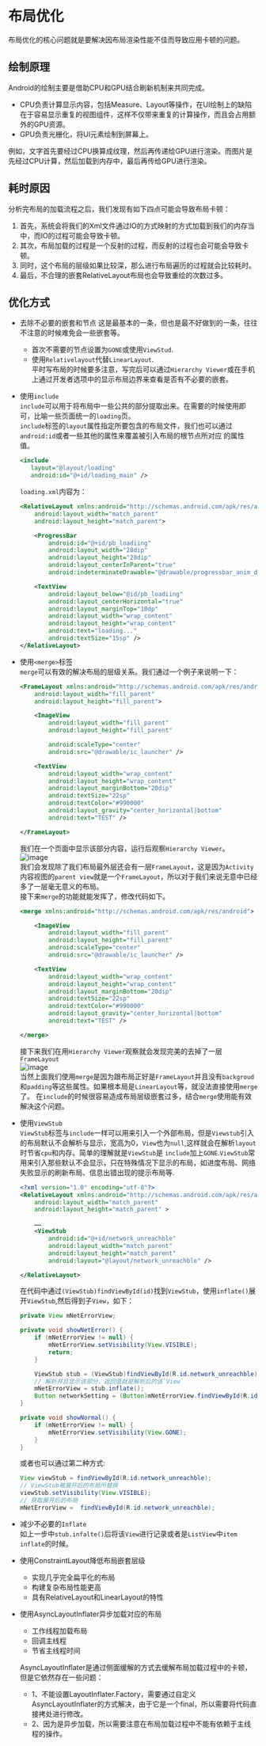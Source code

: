 布局优化
===

布局优化的核心问题就是要解决因布局渲染性能不佳而导致应用卡顿的问题。



## 绘制原理

Android的绘制主要是借助CPU和GPU结合刷新机制来共同完成。

- CPU负责计算显示内容，包括Measure、Layout等操作，在UI绘制上的缺陷在于容易显示重复的视图组件，这样不仅带来重复的计算操作，而且会占用额外的GPU资源。
- GPU负责光栅化，将UI元素绘制到屏幕上。

例如，文字首先要经过CPU换算成纹理，然后再传递给GPU进行渲染。而图片是先经过CPU计算，然后加载到内存中，最后再传给GPU进行渲染。


## 耗时原因
分析完布局的加载流程之后，我们发现有如下四点可能会导致布局卡顿：

1. 首先，系统会将我们的Xml文件通过IO的方式映射的方式加载到我们的内存当中，而IO的过程可能会导致卡顿。
2. 其次，布局加载的过程是一个反射的过程，而反射的过程也会可能会导致卡顿。
3. 同时，这个布局的层级如果比较深，那么进行布局遍历的过程就会比较耗时。
4. 最后，不合理的嵌套RelativeLayout布局也会导致重绘的次数过多。


## 优化方式

- 去除不必要的嵌套和节点
    这是最基本的一条，但也是最不好做到的一条，往往不注意的时候难免会一些嵌套等。    
	
	- 首次不需要的节点设置为`GONE`或使用`ViewStud`.       
	- 使用`Relativelayout`代替`LinearLayout`.        
	平时写布局的时候要多注意，写完后可以通过`Hierarchy Viewer`或在手机上通过开发者选项中的显示布局边界来查看是否有不必要的嵌套。
	
- 使用`include`                
	`include`可以用于将布局中一些公共的部分提取出来。在需要的时候使用即可，比喻一些页面统一的`loading`页。                   
	 `include`标签的`layout`属性指定所要包含的布局文件，我们也可以通过`android:id`或者一些其他的属性来覆盖被引入布局的根节点所对应
 的属性值。      
	 ```xml
	 <include
		layout="@layout/loading"
		android:id="@+id/loading_main" />
	 ```
	`loading.xml`内容为：    
	```xml
	<RelativeLayout xmlns:android="http://schemas.android.com/apk/res/android"
		android:layout_width="match_parent"
		android:layout_height="match_parent">

		<ProgressBar
			android:id="@+id/pb_loadiing"
			android:layout_width="28dip"
			android:layout_height="28dip"
			android:layout_centerInParent="true"
			android:indeterminateDrawable="@drawable/progressbar_anim_drawable" />

		<TextView
			android:layout_below="@id/pb_loadiing"
			android:layout_centerHorizontal="true"
			android:layout_marginTop="10dp"
			android:layout_width="wrap_content"
			android:layout_height="wrap_content"
			android:text="loading..."
			android:textSize="15sp" />
	</RelativeLayout>
	```

- 使用`<merge>`标签                      
	`merge`可以有效的解决布局的层级关系。我们通过一个例子来说明一下：            
	```xml
	<FrameLayout xmlns:android="http://schemas.android.com/apk/res/android"
		android:layout_width="fill_parent"
		android:layout_height="fill_parent">

		<ImageView
			android:layout_width="fill_parent"
			android:layout_height="fill_parent"

			android:scaleType="center"
			android:src="@drawable/ic_launcher" />

		<TextView
			android:layout_width="wrap_content"
			android:layout_height="wrap_content"
			android:layout_marginBottom="20dip"
			android:textSize="22sp"
			android:textColor="#990000"
			android:layout_gravity="center_horizontal|bottom"
			android:text="TEST" />

	</FrameLayout>
	```

	我们在一个页面中显示该部分内容，运行后观察`Hierarchy Viewer`。                
	![image](https://raw.githubusercontent.com/CharonChui/Pictures/master/merge_1.png)               
	我们会发现除了我们布局最外层还会有一层`FrameLayout`，这是因为`Activity`内容视图的`parent view`就是一个`FrameLayout`，所以对于我们来说无意中已经多了一层毫无意义的布局。      
	接下来`merge`的功能就能发挥了，修改代码如下。              
	```xml
	<merge xmlns:android="http://schemas.android.com/apk/res/android">

		<ImageView
			android:layout_width="fill_parent"
			android:layout_height="fill_parent"
			android:scaleType="center"
			android:src="@drawable/ic_launcher" />

		<TextView
			android:layout_width="wrap_content"
			android:layout_height="wrap_content"
			android:layout_marginBottom="20dip"
			android:textSize="22sp"
			android:textColor="#990000"
			android:layout_gravity="center_horizontal|bottom"
			android:text="TEST" />

	</merge>
	```
	接下来我们在用`Hierarchy Viewer`观察就会发现完美的去掉了一层`FrameLayout`                    
	![image](https://raw.githubusercontent.com/CharonChui/Pictures/master/merge_2.png)                        
	当然上面我们使用`merge`是因为跟布局正好是`FrameLayout`并且没有`backgroud`和`padding`等这些属性。如果根本局是`LinearLayout`等，就没法直接使用`merge`了。
	在`include`的时候很容易造成布局层级嵌套过多，结合`merge`使用能有效解决这个问题。
	
- 使用`ViewStub`                           
    `ViewStub`标签与`include`一样可以用来引入一个外部布局，但是`Viewstub`引入的布局默认不会解析与显示，宽高为0，`View`也为`null`,这样就会在解析`layout`时节省`cpu`和内存。简单的理解就是`ViewStub`是
`include`加上`GONE`.`ViewStub`常用来引入那些默认不会显示，只在特殊情况下显示的布局，如进度布局、网络失败显示的刷新布局、信息出错出现的提示布局等.
    ```xml
	<?xml version="1.0" encoding="utf-8"?>
	<RelativeLayout xmlns:android="http://schemas.android.com/apk/res/android"
		android:layout_width="match_parent"
		android:layout_height="match_parent" >

		……
		<ViewStub
			android:id="@+id/network_unreachble"
			android:layout_width="match_parent"
			android:layout_height="match_parent"
			android:layout="@layout/network_unreachble" />

	</RelativeLayout>
	```
	在代码中通过`(ViewStub)findViewById(id)`找到`ViewStub`，使用`inflate()`展开`ViewStub`,然后得到子`View`，如下：
	```java
	private View mNetErrorView;

	private void showNetError() {
		if (mNetErrorView != null) {
			mNetErrorView.setVisibility(View.VISIBLE);
			return;
		}

		ViewStub stub = (ViewStub)findViewById(R.id.network_unreachble);
		// 解析并且显示该部分，返回值就是解析后的该`View`
		mNetErrorView = stub.inflate();
		Button networkSetting = (Button)mNetErrorView.findViewById(R.id.bt_network);
	}

	private void showNormal() {
		if (mNetErrorView != null) {
			mNetErrorView.setVisibility(View.GONE);
		}
	}
	```
	或者也可以通过第二种方式:
	```java
	View viewStub = findViewById(R.id.network_unreachble);
	// ViewStub被展开后的布局所替换
	viewStub.setVisibility(View.VISIBLE);   
	// 获取展开后的布局
	mNetErrorView =  findViewById(R.id.network_unreachble); 
	```

- 减少不必要的`Inflate`                
    如上一步中`stub.infalte()`后将该`View`进行记录或者是`ListView`中`item inflate`的时候。
	
- 使用ConstraintLayout降低布局嵌套层级
    
	- 实现几乎完全扁平化的布局
	- 构建复杂布局性能更高
	- 具有RelativeLayout和LinearLayout的特性
	
- 使用AsyncLayoutInflater异步加载对应的布局

    - 工作线程加载布局
    - 回调主线程
    - 节省主线程时间

    AsyncLayoutInflater是通过侧面缓解的方式去缓解布局加载过程中的卡顿，但是它依然存在一些问题：

    - 1、不能设置LayoutInflater.Factory，需要通过自定义AsyncLayoutInflater的方式解决，由于它是一个final，所以需要将代码直接拷处进行修改。
    - 2、因为是异步加载，所以需要注意在布局加载过程中不能有依赖于主线程的操作。